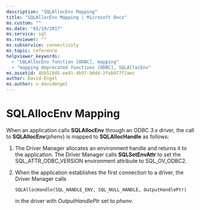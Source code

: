 ```yaml
---
description: "SQLAllocEnv Mapping"
title: "SQLAllocEnv Mapping | Microsoft Docs"
ms.custom: ""
ms.date: "01/19/2017"
ms.service: sql
ms.reviewer: ""
ms.subservice: connectivity
ms.topic: reference
helpviewer_keywords: 
  - "SQLAllocEnv function [ODBC], mapping"
  - "mapping deprecated functions [ODBC], SQLAllocEnv"
ms.assetid: 4bb51845-ee91-4b97-9dd4-2fab977f2aec
author: David-Engel
ms.author: v-davidengel
---
```

# SQLAllocEnv Mapping
When an application calls **SQLAllocEnv** through an ODBC *3.x* driver, the call to **SQLAllocEnv**(*phenv*) is mapped to **SQLAllocHandle** as follows:  
  
1.  The Driver Manager allocates an environment handle and returns it to the application. The Driver Manager calls **SQLSetEnvAttr** to set the SQL_ATTR_ODBC_VERSION environment attribute to SQL_OV_ODBC2.  
  
2.  When the application establishes the first connection to a driver, the Driver Manager calls  
  
    ```  
    SQLAllocHandle(SQL_HANDLE_ENV, SQL_NULL_HANDLE, OutputHandlePtr)  
    ```  
  
     in the driver with *OutputHandlePtr* set to *phenv*.

